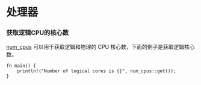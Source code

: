 # 处理器

### 获取逻辑CPU的核心数

[num_cpus](https://docs.rs/num_cpus/latest/num_cpus/) 可以用于获取逻辑和物理的 CPU 核心数，下面的例子是获取逻辑核心数。

```rust,editable
fn main() {
    println!("Number of logical cores is {}", num_cpus::get());
}
```